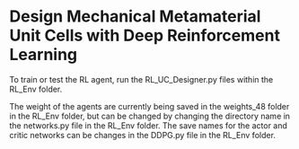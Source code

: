 
# Design Mechanical Metamaterial Unit Cells with Deep Reinforcement Learning

To train or test the RL agent, run the RL_UC_Designer.py files within the RL_Env folder.

The weight of the agents are currently being saved in the weights_48 folder in the RL_Env folder, but can be changed by changing the directory name in the networks.py file in the RL_Env folder. The save names for the actor and critic networks can be changes in the DDPG.py file in the RL_Env folder.

